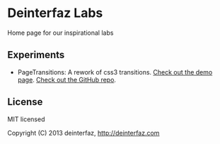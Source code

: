 # Deinterfaz Labs

Home page for our inspirational labs

## Experiments
 - PageTransitions: A rework of css3 transitions. [Check out the demo page](http://labs.deinterfaz.com/PageTransitions). [Check out the GitHub repo](https://github.com/deinterfaz/PageTransitions).
 
## License

MIT licensed

Copyright (C) 2013 deinterfaz, http://deinterfaz.com